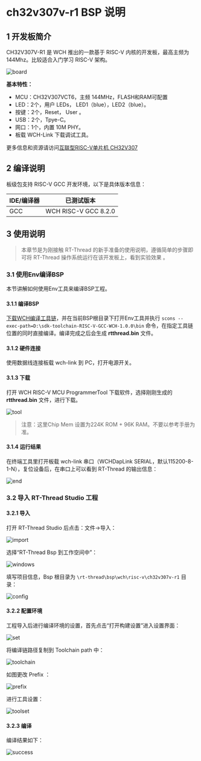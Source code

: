 # ch32v307v-r1 BSP 说明

## 1 开发板简介

CH32V307V-R1 是 WCH 推出的一款基于 RISC-V 内核的开发板，最高主频为 144Mhz。比较适合入门学习 RISC-V 架构。

![board](./figures/ch32v307.jpg)

**基本特性：**

- MCU：CH32V307VCT6，主频 144MHz，FLASH和RAM可配置
- LED：2个，用户 LEDs， LED1（blue），LED2（blue）。
- 按键：2个，Reset， User 。
- USB：2个，Tpye-C。
- 网口：1个，内置 10M PHY。
- 板载 WCH-Link 下载调试工具。

更多信息和资源请访问[互联型RISC-V单片机 CH32V307](https://www.wch.cn/products/CH32V307.html)

## 2 编译说明

板级包支持 RISC-V GCC 开发环境，以下是具体版本信息：

| IDE/编译器 | 已测试版本           |
| ---------- | -------------------- |
| GCC        | WCH RISC-V GCC 8.2.0 |

## 3 使用说明

>本章节是为刚接触 RT-Thread 的新手准备的使用说明，遵循简单的步骤即可将 RT-Thread 操作系统运行在该开发板上，看到实验效果 。

### 3.1 使用Env编译BSP

本节讲解如何使用Env工具来编译BSP工程。

#### 3.1.1 编译BSP

[下载WCH编译工具链](https://github.com/NanjingQinheng/sdk-toolchain-RISC-V-GCC-WCH/archive/refs/tags/V1.0.0.zip)，并在当前BSP根目录下打开Env工具并执行 `scons --exec-path=D:\sdk-toolchain-RISC-V-GCC-WCH-1.0.0\bin` 命令，在指定工具链位置的同时直接编译。编译完成之后会生成 **rtthread.bin** 文件。

#### 3.1.2 硬件连接

使用数据线连接板载 wch-link 到 PC，打开电源开关。

#### 3.1.3 下载

打开 WCH RISC-V MCU ProgrammerTool 下载软件，选择刚刚生成的 **rtthread.bin**  文件，进行下载。

![tool](./figures/tool.png)

> 注意：这里Chip Mem 设置为224K ROM + 96K RAM。不要以参考手册为准。

#### 3.1.4 运行结果

在终端工具里打开板载 wch-link 串口（WCHDapLink SERIAL，默认115200-8-1-N），复位设备后，在串口上可以看到 RT-Thread 的输出信息：

![end](./figures/end.png)

### 3.2 导入 RT-Thread Studio 工程

#### 3.2.1 导入

打开 RT-Thread Studio 后点击：文件->导入：

![import](./figures/import.png)

选择“RT-Thread Bsp 到工作空间中”：

![windows](./figures/windows.png)

填写项目信息，Bsp 根目录为 `\rt-thread\bsp\wch\risc-v\ch32v307v-r1` 目录：

![config](./figures/config.png)


#### 3.2.2 配置环境

工程导入后进行编译环境的设置，首先点击“打开构建设置”进入设置界面：

![set](./figures/set.png)

将编译链路径复制到 Toolchain path 中：

![toolchain](./figures/toolchain.png)

如图更改 Prefix ：

![prefix](./figures/prefix.png)

进行工具设置：

![toolset](./figures/toolset.png)

#### 3.2.3 编译

编译结果如下：

![success](./figures/success.png)
